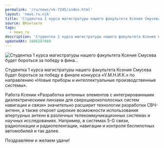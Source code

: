 ```yaml
---
permalink: '/ru/news/vk-7245/index.html'
layout: 'news.ru.njk'
title: 'Студентка 1 курса магистратуры нашего факультета Ксения Смусева будет бороться за победу в фина'
source: ВКонтакте
tags:
  - news_ru
description: 'Студентка 1 курса магистратуры нашего факультета Ксения Смусева будет бороться за победу в фина…'
updatedAt: 1606287660
---
```

![Студентка 1 курса магистратуры нашего факультета Ксения Смусева будет бороться за победу в фина…](https://sun9-58.userapi.com/impg/uujW8R6Ei_4RhpwQUW7EBL1_vRiYw9StEQ05Cg/kGbh5ge8WaY.jpg?size=1280x651&quality=96&sign=69690667f6ad297f782acefe183cf1d6&c_uniq_tag=acpFBvDhN-PPOJGIBQLGL0jNEB_wzMajhcYkX4ZyUf8&type=album)

Студентка 1 курса магистратуры нашего факультета Ксения Смусева будет бороться за победу в финале конкурса «У.М.Н.И.К.» по направлению «Новые приборы и интеллектуальные производственные системы».

Работа Ксении «Разработка антенных элементов с интегрированными диэлектрическими линзами для сверхширокополосных систем навигации и связи» значительно расширит технологии разработки СВЧ-антенн, а также откроет широкие возможности использования апертурных антенн в различных телекоммуникационных системах и научных исследованиях. Например, в системах 5-G связи, радиолокации и радиопеленгации, навигации и контроля беспилотных автомобилей и так далее.

Поздравляем и желаем удачи!
